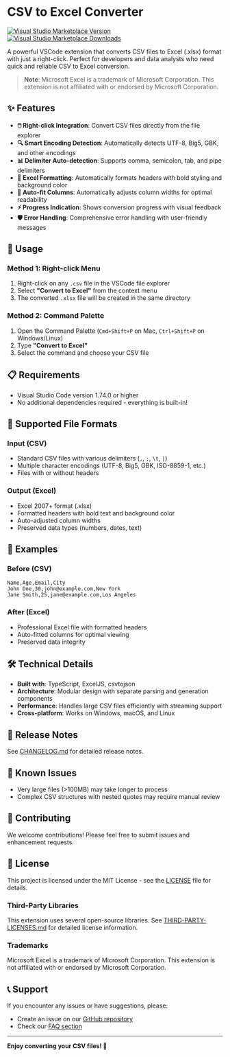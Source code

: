 # CSV to Excel Converter

[![Visual Studio Marketplace Version](https://img.shields.io/visual-studio-marketplace/v/csv-to-excel-converter?style=flat-square)](https://marketplace.visualstudio.com/items?itemName=csv-to-excel-converter)
[![Visual Studio Marketplace Downloads](https://img.shields.io/visual-studio-marketplace/d/csv-to-excel-converter?style=flat-square)](https://marketplace.visualstudio.com/items?itemName=csv-to-excel-converter)

A powerful VSCode extension that converts CSV files to Excel (.xlsx) format with just a right-click. Perfect for developers and data analysts who need quick and reliable CSV to Excel conversion.

> **Note**: Microsoft Excel is a trademark of Microsoft Corporation. This extension is not affiliated with or endorsed by Microsoft Corporation.

## ✨ Features

- **🖱️ Right-click Integration**: Convert CSV files directly from the file explorer
- **🔍 Smart Encoding Detection**: Automatically detects UTF-8, Big5, GBK, and other encodings
- **📊 Delimiter Auto-detection**: Supports comma, semicolon, tab, and pipe delimiters
- **🎨 Excel Formatting**: Automatically formats headers with bold styling and background color
- **📐 Auto-fit Columns**: Automatically adjusts column widths for optimal readability
- **⚡ Progress Indication**: Shows conversion progress with visual feedback
- **🛡️ Error Handling**: Comprehensive error handling with user-friendly messages

## 🚀 Usage

### Method 1: Right-click Menu
1. Right-click on any `.csv` file in the VSCode file explorer
2. Select **"Convert to Excel"** from the context menu
3. The converted `.xlsx` file will be created in the same directory

### Method 2: Command Palette
1. Open the Command Palette (`Cmd+Shift+P` on Mac, `Ctrl+Shift+P` on Windows/Linux)
2. Type **"Convert to Excel"**
3. Select the command and choose your CSV file

## 📋 Requirements

- Visual Studio Code version 1.74.0 or higher
- No additional dependencies required - everything is built-in!

## 🔧 Supported File Formats

### Input (CSV)
- Standard CSV files with various delimiters (`,`, `;`, `\t`, `|`)
- Multiple character encodings (UTF-8, Big5, GBK, ISO-8859-1, etc.)
- Files with or without headers

### Output (Excel)
- Excel 2007+ format (.xlsx)
- Formatted headers with bold text and background color
- Auto-adjusted column widths
- Preserved data types (numbers, dates, text)

## 📖 Examples

### Before (CSV)
```csv
Name,Age,Email,City
John Doe,30,john@example.com,New York
Jane Smith,25,jane@example.com,Los Angeles
```

### After (Excel)
- Professional Excel file with formatted headers
- Auto-fitted columns for optimal viewing
- Preserved data integrity

## 🛠️ Technical Details

- **Built with**: TypeScript, ExcelJS, csvtojson
- **Architecture**: Modular design with separate parsing and generation components
- **Performance**: Handles large CSV files efficiently with streaming support
- **Cross-platform**: Works on Windows, macOS, and Linux

## 📝 Release Notes

See [CHANGELOG.md](CHANGELOG.md) for detailed release notes.

## 🐛 Known Issues

- Very large files (>100MB) may take longer to process
- Complex CSV structures with nested quotes may require manual review

## 🤝 Contributing

We welcome contributions! Please feel free to submit issues and enhancement requests.

## 📄 License

This project is licensed under the MIT License - see the [LICENSE](LICENSE) file for details.

### Third-Party Libraries

This extension uses several open-source libraries. See [THIRD-PARTY-LICENSES.md](THIRD-PARTY-LICENSES.md) for detailed license information.

### Trademarks

Microsoft Excel is a trademark of Microsoft Corporation. This extension is not affiliated with or endorsed by Microsoft Corporation.

## 📞 Support

If you encounter any issues or have suggestions, please:
- Create an issue on our [GitHub repository](https://github.com/allenlin527/csv-to-excel-converter/issues)
- Check our [FAQ section](https://github.com/allenlin527/csv-to-excel-converter/wiki/FAQ)

---

**Enjoy converting your CSV files! 🎉**